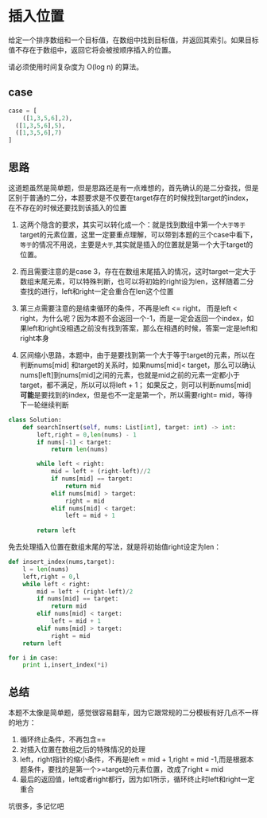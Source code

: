 # 插入位置

给定一个排序数组和一个目标值，在数组中找到目标值，并返回其索引。如果目标值不存在于数组中，返回它将会被按顺序插入的位置。

请必须使用时间复杂度为 O(log n) 的算法。

## case

```python
case = [
	([1,3,5,6],2),
  ([1,3,5,6],5),
  ([1,3,5,6],7)
]
```



## 思路

这道题虽然是简单题，但是思路还是有一点难想的，首先确认的是二分查找，但是区别于普通的二分，本题要求是不仅要在target存在的时候找到target的index，在不存在的时候还要找到该插入的位置

1. 这两个隐含的要求，其实可以转化成一个：就是找到数组中第一个`大于等于`target的元素位置，这里一定要重点理解，可以带到本题的三个case中看下，`等于`的情况不用说，主要是`大于`,其实就是插入的位置就是第一个大于target的位置。

2. 而且需要注意的是case 3，存在在数组末尾插入的情况，这时target一定大于数组末尾元素，可以特殊判断，也可以将初始的right设为len，这样随着二分查找的进行，left和right一定会重合在len这个位置
3. 第三点需要注意的是结束循环的条件，不再是left <= right， 而是left < right，为什么呢？因为本题不会返回一个-1，而是一定会返回一个index，如果left和right没相遇之前没有找到答案，那么在相遇的时候，答案一定是left和right本身
4. 区间缩小思路，本题中，由于是要找到第一个大于等于target的元素，所以在判断nums[mid] 和target的关系时，如果nums[mid]< target，那么可以确认nums[left]到nums[mid]之间的元素，也就是mid之前的元素一定都小于target，都不满足，所以可以将left + 1； 如果反之，则可以判断nums[mid] **可能**是要找到的index，但是也不一定是第一个，所以需要right= mid，等待下一轮继续判断

```python
class Solution:
    def searchInsert(self, nums: List[int], target: int) -> int:
        left,right = 0,len(nums) - 1
        if nums[-1] < target:
            return len(nums)

        while left < right:
            mid = left + (right-left)//2
            if nums[mid] == target:
                return mid 
            elif nums[mid] > target:
                right = mid
            elif nums[mid] < target:
                left = mid + 1
            
        return left 
```

免去处理插入位置在数组末尾的写法，就是将初始值right设定为len：

```python
def insert_index(nums,target):
    l = len(nums)
    left,right = 0,l
    while left < right:
        mid = left + (right-left)/2
        if nums[mid] == target:
            return mid
        elif nums[mid] < target:
            left = mid + 1
        elif nums[mid] > target:
            right = mid
    return left

for i in case:
    print i,insert_index(*i)
```





## 总结

本题不太像是简单题，感觉很容易翻车，因为它跟常规的二分模板有好几点不一样的地方：

1. 循环终止条件，不再包含==
2. 对插入位置在数组之后的特殊情况的处理
3. left，right指针的缩小条件，不再是left = mid + 1,right = mid -1,而是根据本题条件，要找的是第一个>=target的元素位置，改成了right = mid
4. 最后的返回值，left或者right都行，因为如1所示，循环终止时left和right一定重合

坑很多，多记忆吧